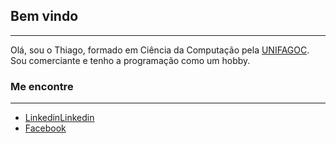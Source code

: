 ## Bem vindo
***
Olá, sou o Thiago, formado em Ciência da Computação pela [UNIFAGOC](https://www.fagoc.br/).
Sou comerciante e tenho a programação como um hobby.


### Me encontre
***
* [Linkedin](https://user-images.githubusercontent.com/30157522/87161827-6cd77380-c29b-11ea-902a-725eeed60745.png)[Linkedin](https://www.linkedin.com/in/thiago-sartori-1820b213a)
* [Facebook](https://www.facebook.com/sartori10)
